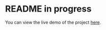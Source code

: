 # README in progress
You can view the live demo of the project [here](https://romazinkevich.github.io/Calculator-App/).


